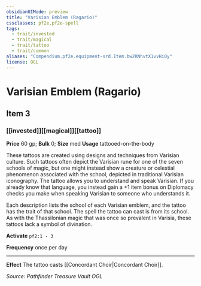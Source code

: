 ```yaml
---
obsidianUIMode: preview
title: "Varisian Emblem (Ragario)"
cssclasses: pf2e,pf2e-spell
tags:
  - trait/invested
  - trait/magical
  - trait/tattoo
  - trait/common
aliases: "Compendium.pf2e.equipment-srd.Item.bw2RNhvtX1vvHi0y"
license: OGL
---
```

# Varisian Emblem (Ragario)
## Item 3
### [[invested]][[magical]][[tattoo]]


**Price** 60 gp; 
**Bulk** 0; **Size** med
**Usage** tattooed-on-the-body

These tattoos are created using designs and techniques from Varisian culture. Such tattoos often depict the Varisian rune for one of the seven schools of magic, but one might instead show a creature or celestial phenomenon associated with the school, depicted in traditional Varisian iconography. The tattoo allows you to understand and speak Varisian. If you already know that language, you instead gain a +1 item bonus on Diplomacy checks you make when speaking Varisian to someone who understands it.

Each description lists the school of each Varisian emblem, and the tattoo has the trait of that school. The spell the tattoo can cast is from its school. As with the Thassilonian magic that was once so prevalent in Varisia, these tattoos lack a symbol of divination.

**Activate** `pf2:1 - 3`

**Frequency** once per day

* * *

**Effect** The tattoo casts [[Concordant Choir|Concordant Choir]].

*Source: Pathfinder Treasure Vault*
*OGL*